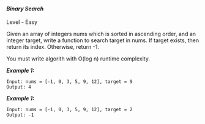 #### **_Binary Search_**

Level - Easy

Given an array of integers nums which is sorted in ascending order, and an integer target, write a function to search target in nums. If target exists, then return its index. Otherwise, return -1.

You must write algorith with O(log n) runtime complexity.

**_Example 1:_**

```
Input: nums = [-1, 0, 3, 5, 9, 12], target = 9
Output: 4
```

**_Example 1:_**

```
Input: nums = [-1, 0, 3, 5, 9, 12], target = 2
Output: -1
```
